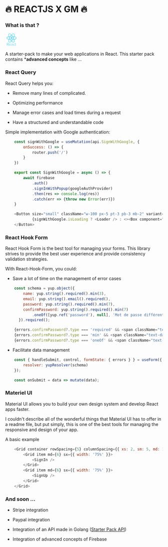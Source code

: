# 🔥 REACTJS X GM 🔥

### What is that ?
<a href="https://reactjs.org/" target="_blank"> <img src="https://raw.githubusercontent.com/devicons/devicon/master/icons/react/react-original-wordmark.svg" alt="react" width="40" height="40"/> </a>

A starter-pack to make your web applications in React.
This starter pack contains ***advanced concepts** like ...

### React Query

React Query helps you:
- Remove many lines of complicated.

- Optimizing performance

- Manage error cases and load times during a request

- Have a structured and understandable code


Simple implementation with Google authentication:

```js
    const signWithGoogle = useMutation(api.SignWithGoogle, {
        onSuccess: () => {
            router.push('/')
        }
    })
```

```js
    export const SignWithGoogle = async () => {
        await firebase
            .auth()
            .signInWithPopup(googleAuthProvider)
            .then(res => console.log(res))
            .catch(err => {throw new Error(err)})
    }
```

```js
    <Button size="small" className="w-100 px-5 pt-3 pb-3 mb-2" variant="contained" color='error' disabled={signWithGoogle.isLoading} onClick={signWithGoogle.mutate}>
            {signWithGoogle.isLoading ? <Loader /> : <><Box component="i" marginRight="1rem"><GoogleIcon /></Box>Se connecter avec Google</>}
    </Button>
```

### React Hook Form

React Hook Form is the best tool for managing your forms.
This library strives to provide the best user experience and provide consistency validation strategies.

With React-Hook-Form, you could:

- Save a lot of time on the management of error cases

```js
    const schema = yup.object({
        name: yup.string().required().min(3),
        email: yup.string().email().required(),
        password: yup.string().required().min(7),
        confirmPassword: yup.string().required().min(7)
            .oneOf([yup.ref('password'), null], 'Mot de passe différent.'),
      }).required();
```

```js
    {errors.confirmPassword?.type === 'required' && <span className="text-danger">Mot de passe requis</span>}
    {errors.confirmPassword?.type === 'min' && <span className="text-danger">Trop petit</span>}
    {errors.confirmPassword?.type === 'oneOf' && <span className="text-danger">Mot de passe différent</span>}
```

- Facilitate data management
```js
    const { handleSubmit, control, formState: { errors } } = useForm({
        resolver: yupResolver(schema)
    });
```
```js
    const onSubmit = data => mutate(data);
```

### Materiel UI

Material UI allows you to build your own design system and develop React apps faster.

I couldn't describe all of the wonderful things that Material UI has to offer in a readme file, but put simply, this is one of the best tools for managing the responsive and design of your app.

A basic example
```js
    <Grid container rowSpacing={5} columnSpacing={{ xs: 2, sm: 5, md: 10, xl: 20 }}>
        <Grid item md={6} sx={{ width: '75%' }}>
            <SignIn />
        </Grid>
        <Grid item md={6} sx={{ width: '75%' }}>
            <SignUp />
        </Grid>
    </Grid>
```


### And soon ...

- Stripe integration

- Paypal integration

- Integration of an API made in Golang (<a href="https://github.com/gmorinn/starter-pack-goa">Starter Pack API</a>)

- Integration of advanced concepts of Firebase